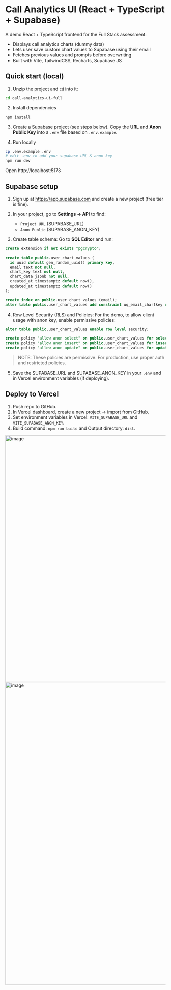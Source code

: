 # Call Analytics UI (React + TypeScript + Supabase)

A demo React + TypeScript frontend for the Full Stack assessment:
- Displays call analytics charts (dummy data)
- Lets user save custom chart values to Supabase using their email
- Fetches previous values and prompts before overwriting
- Built with Vite, TailwindCSS, Recharts, Supabase JS

## Quick start (local)

1. Unzip the project and `cd` into it:
```bash
cd call-analytics-ui-full
```

2. Install dependencies
```bash
npm install
```

3. Create a Supabase project (see steps below). Copy the **URL** and **Anon Public Key** into a `.env` file based on `.env.example`.

4. Run locally
```bash
cp .env.example .env
# edit .env to add your supabase URL & anon key
npm run dev
```

Open http://localhost:5173

## Supabase setup

1. Sign up at https://app.supabase.com and create a new project (free tier is fine).
2. In your project, go to **Settings → API** to find:
   - `Project URL` (SUPABASE_URL)
   - `Anon Public` (SUPABASE_ANON_KEY)

3. Create table schema: Go to **SQL Editor** and run:
```sql
create extension if not exists "pgcrypto";

create table public.user_chart_values (
  id uuid default gen_random_uuid() primary key,
  email text not null,
  chart_key text not null,
  chart_data jsonb not null,
  created_at timestamptz default now(),
  updated_at timestamptz default now()
);

create index on public.user_chart_values (email);
alter table public.user_chart_values add constraint uq_email_chartkey unique (email, chart_key);
```

4. Row Level Security (RLS) and Policies:
For the demo, to allow client usage with anon key, enable permissive policies:

```sql
alter table public.user_chart_values enable row level security;

create policy "allow anon select" on public.user_chart_values for select using (true);
create policy "allow anon insert" on public.user_chart_values for insert with check (true);
create policy "allow anon update" on public.user_chart_values for update using (true) with check (true);
```

> NOTE: These policies are permissive. For production, use proper auth and restricted policies.

5. Save the SUPABASE_URL and SUPABASE_ANON_KEY in your `.env` and in Vercel environment variables (if deploying).

## Deploy to Vercel
1. Push repo to GitHub.
2. In Vercel dashboard, create a new project → import from GitHub.
3. Set environment variables in Vercel: `VITE_SUPABASE_URL` and `VITE_SUPABASE_ANON_KEY`.
4. Build command: `npm run build` and Output directory: `dist`.

<img width="1710" height="775" alt="image" src="https://github.com/user-attachments/assets/a520f4e6-2560-4418-a1ff-3f04d7ee81cc" />

<img width="1700" height="953" alt="image" src="https://github.com/user-attachments/assets/53182df5-eb62-4569-a102-bebf890708a9" />
